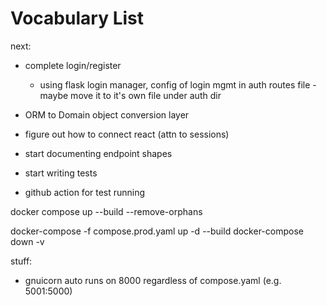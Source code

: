# Vocabulary List

next:
- complete login/register 
    - using flask login manager, config of login mgmt in auth routes file - maybe move it to it's own file under auth dir
- ORM to Domain object conversion layer

- figure out how to connect react (attn to sessions)
- start documenting endpoint shapes
- start writing tests
- github action for test running


docker compose up --build --remove-orphans

docker-compose -f compose.prod.yaml up -d --build
docker-compose down -v


stuff:

- gnuicorn auto runs on 8000 regardless of compose.yaml (e.g. 5001:5000)